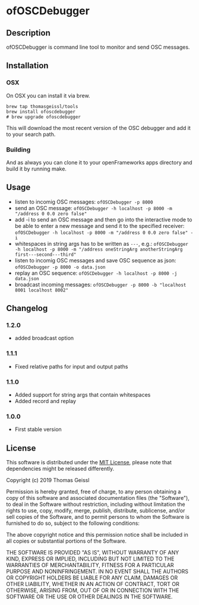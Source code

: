 # ofOSCDebugger

## Description

ofOSCDebugger is command line tool to monitor and send OSC messages.

## Installation

### OSX

On OSX you can install it via brew.

```
brew tap thomasgeissl/tools
brew install ofoscdebugger
# brew upgrade ofoscdebugger
```

This will download the most recent version of the OSC debugger and add it to your search path.

### Building

And as always you can clone it to your openFrameworks apps directory and build it by running make.

## Usage

- listen to incomig OSC messages: `ofOSCDebugger -p 8000`
- send an OSC message: `ofOSCDebugger -h localhost -p 8000 -m "/address 0 0.0 zero false"`
- add -i to send an OSC message and then go into the interactive mode to be able to enter a new message and send it to the specified receiver: `ofOSCDebugger -h localhost -p 8000 -m "/address 0 0.0 zero false" -i`
- whitespaces in string args has to be written as `---`, e.g.: `ofOSCDebugger -h localhost -p 8000 -m "/address oneStringArg anotherStringArg first---second---third"`
- listen to incomig OSC messages and save OSC sequence as json: `ofOSCDebugger -p 8000 -o data.json`
- replay an OSC sequence: `ofOSCDebugger -h localhost -p 8000 -j data.json`
- broadcast incoming messages: `ofOSCDebugger -p 8000 -b "localhost 8001 localhost 8002"`

## Changelog

### 1.2.0

- added broadcast option

### 1.1.1

- Fixed relative paths for input and output paths

### 1.1.0

- Added support for string args that contain whitespaces
- Added record and replay

### 1.0.0

- First stable version

## License

This software is distributed under the [MIT License](https://en.wikipedia.org/wiki/MIT_License), please note that dependencies might be released differently.

Copyright (c) 2019 Thomas Geissl

Permission is hereby granted, free of charge, to any person obtaining a copy of this software and associated documentation files (the "Software"), to deal in the Software without restriction, including without limitation the rights to use, copy, modify, merge, publish, distribute, sublicense, and/or sell copies of the Software, and to permit persons to whom the Software is furnished to do so, subject to the following conditions:

The above copyright notice and this permission notice shall be included in all copies or substantial portions of the Software.

THE SOFTWARE IS PROVIDED "AS IS", WITHOUT WARRANTY OF ANY KIND, EXPRESS OR IMPLIED, INCLUDING BUT NOT LIMITED TO THE WARRANTIES OF MERCHANTABILITY, FITNESS FOR A PARTICULAR PURPOSE AND NONINFRINGEMENT. IN NO EVENT SHALL THE AUTHORS OR COPYRIGHT HOLDERS BE LIABLE FOR ANY CLAIM, DAMAGES OR OTHER LIABILITY, WHETHER IN AN ACTION OF CONTRACT, TORT OR OTHERWISE, ARISING FROM, OUT OF OR IN CONNECTION WITH THE SOFTWARE OR THE USE OR OTHER DEALINGS IN THE SOFTWARE.
